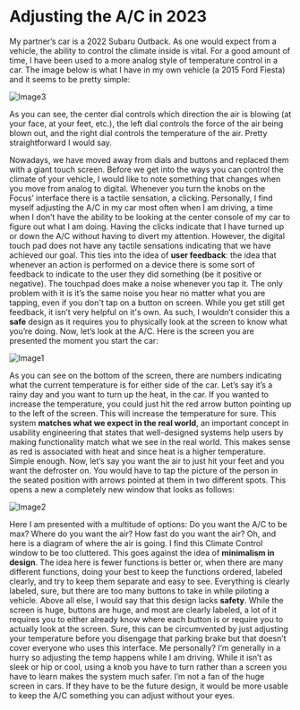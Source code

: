 # Adjusting the A/C in 2023

My partner’s car is a 2022 Subaru Outback. As one would expect from a vehicle, the ability to control the climate inside is vital. For a good amount of time, I have been used to a more analog style of temperature control in a car. The image below is what I have in my own vehicle (a 2015 Ford Fiesta) and it seems to be pretty simple:

![Image3](https://user-images.githubusercontent.com/123515405/224235163-2a3cee99-ecff-4272-a17a-b2b9accea85e.jpg)


As you can see, the center dial controls which direction the air is blowing (at your face, at your feet, etc.), the left dial controls the force of the air being blown out, and the right dial controls the temperature of the air. Pretty straightforward I would say.

Nowadays, we have moved away from dials and buttons and replaced them with a giant touch screen. Before we get into the ways you can control the climate of your vehicle, I would like to note something that changes when you move from analog to digital. Whenever you turn the knobs on the Focus’ interface there is a tactile sensation, a clicking. Personally, I find myself adjusting the A/C in my car most often when I am driving, a time when I don’t have the ability to be looking at the center console of my car to figure out what I am doing. Having the clicks indicate that I have turned up or down the A/C without having to divert my attention. 
However, the digital touch pad does not have any tactile sensations indicating that we have achieved our goal. This ties into the idea of **user feedback**: the idea that whenever an action is performed on a device there is some sort of feedback to indicate to the user they did something (be it positive or negative). The touchpad does make a noise whenever you tap it. The only problem with it is it’s the same noise you hear no matter what you are tapping, even if you don't tap on a button on screen. While you get still get feedback, it isn’t very helpful on it's own. As such, I wouldn’t consider this a **safe** design as it requires you to physically look at the screen to know what you’re doing.
Now, let’s look at the A/C. Here is the screen you are presented the moment you start the car:

![Image1](https://user-images.githubusercontent.com/123515405/224235267-0761f86c-2c8e-4d59-ae77-ff9d83f3dd96.jpg)


As you can see on the bottom of the screen, there are numbers indicating what the current temperature is for either side of the car. Let’s say it’s a rainy day and you want to turn up the heat, in the car. If you wanted to increase the temperature, you could just hit the red arrow button pointing up to the left of the screen. This will increase the temperature for sure. This system **matches what we expect in the real world**, an important concept in usability engineering that states that well-designed systems help users by making functionality match what we see in the real world. This makes sense as red is associated with heat and since heat is a higher temperature. Simple enough.
Now, let’s say you want the air to just hit your feet and you want the defroster on. You would have to tap the picture of the person in the seated position with arrows pointed at them in two different spots. This opens a new a completely new window that looks as follows:

![Image2](https://user-images.githubusercontent.com/123515405/224235288-1adb2256-60ca-4415-af67-eae34c7f3810.jpg)


Here I am presented with a multitude of options: Do you want the A/C to be max? Where do you want the air? How fast do you want the air? Oh, and here is a diagram of where the air is going. I find this Climate Control window to be too cluttered. This goes against the idea of **minimalism in design**. The idea here is fewer functions is better or, when there are many different functions, doing your best to keep the functions ordered, labeled clearly, and try to keep them separate and easy to see. Everything is clearly labeled, sure, but there are too many buttons to take in while piloting a vehicle. 
Above all else, I would say that this design lacks **safety**. While the screen is huge, buttons are huge, and most are clearly labeled, a lot of it requires you to either already know where each button is or require you to actually look at the screen. Sure, this can be circumvented by just adjusting your temperature before you disengage that parking brake but that doesn’t cover everyone who uses this interface. Me personally? I’m generally in a hurry so adjusting the temp happens while I am driving. While it isn’t as sleek or hip or cool, using a knob you have to turn rather than a screen you have to learn makes the system much safer. I’m not a fan of the huge screen in cars. If they have to be the future design, it would be more usable to keep the A/C something you can adjust without your eyes.


